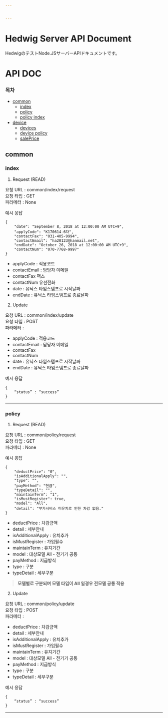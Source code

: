 ```yaml
---


---
```


<h1 id="hedwig-server-api-document">Hedwig Server API Document</h1>
<p>HedwigのテストNode.JSサーバーAPIドキュメントです。</p>
<h1 id="api-doc">API DOC</h1>
<h3 id="목차">목차</h3>
<ul>
<li><a href="https://gitlab.com/LAINO/kcode-server#common">common</a>
<ul>
<li><a href="https://gitlab.com/LAINO/kcode-server#index">index</a></li>
<li><a href="https://gitlab.com/LAINO/kcode-server#policy">policy</a></li>
<li><a href="https://gitlab.com/LAINO/kcode-server#policy-index">policy index</a></li>
</ul>
</li>
<li><a href="https://gitlab.com/LAINO/kcode-server#device">device</a>
<ul>
<li><a href="https://gitlab.com/LAINO/kcode-server#devices">devices</a></li>
<li><a href="https://gitlab.com/LAINO/kcode-server#device-policy">device policy</a></li>
<li><a href="https://gitlab.com/LAINO/kcode-server#saleprice">salePrice</a></li>
</ul>
</li>
</ul>
<h2 id="common">common</h2>
<h3 id="index">index</h3>
<ol>
<li>Request (READ)</li>
</ol>
<p>요청 URL : common/index/request<br>
요청 타입 : GET<br>
파라메터 : None</p>
<p>예시 응답</p>
<pre><code>{
    "date": "September 8, 2018 at 12:00:00 AM UTC+9",
    "applyCode": "K170614-6차",
    "contactFax": "031-405-9994",
    "contactEmail": "ha20123@hanmail.net",
    "endDate": "October 26, 2018 at 12:00:00 AM UTC+9",
    "contactNum": "070-7768-9997"
}
</code></pre>
<ul>
<li>applyCode : 적용코드</li>
<li>contactEmail : 담당자  이메일</li>
<li>contactFax 팩스</li>
<li>contactNum 유선전화</li>
<li>date : 유닉스  타임스탬프로  시작날짜</li>
<li>endDate : 유닉스  타임스탬프로  종료날짜</li>
</ul>
<ol start="2">
<li>Update</li>
</ol>
<p>요청 URL : common/index/update<br>
요청 타입 : POST<br>
파라메터 :</p>
<ul>
<li>applyCode : 적용코드</li>
<li>contactEmail : 담당자  이메일</li>
<li>contactFax</li>
<li>contactNum</li>
<li>date : 유닉스  타임스탬프로  시작날짜</li>
<li>endDate : 유닉스  타임스탬프로  종료날짜</li>
</ul>
<p>예시 응답</p>
<pre><code>{
    “status” : “success”
}
</code></pre>
<hr>
<h3 id="policy">policy</h3>
<ol>
<li>Request (READ)</li>
</ol>
<p>요청 URL : common/policy/request<br>
요청 타입 : GET<br>
파라메터 : None</p>
<p>예시 응답</p>
<pre><code>{
    "deductPrice": "0",
    "isAdditionalApply": "",
    "type": "",
    "payMethod": "현금",
    "typeDetail": "",
    "maintainTerm": "1",
    "isMustRegister": true,
    "model": "All",
    "detail": "부가서비스 미유치로 인한 차감 없음."
}
</code></pre>
<ul>
<li>deductPrice : 차감금액</li>
<li>detail : 세부안내</li>
<li>isAdditionalApply : 유치추가</li>
<li>isMustRegister : 가입필수</li>
<li>maintainTerm : 유지기간</li>
<li>model : 대상모델 All - 전기기  공통</li>
<li>payMethod : 지급방식</li>
<li>type : 구분</li>
<li>typeDetail : 세부구분</li>
</ul>
<blockquote>
<p><strong>모델별로  구분되며  모델  타입이 All 일경우  전모델  공통  적용</strong></p>
</blockquote>
<ol start="2">
<li>Update</li>
</ol>
<p>요청 URL : common/policy/update<br>
요청 타입 : POST<br>
파라메터 :</p>
<ul>
<li>deductPrice : 차감금액</li>
<li>detail : 세부안내</li>
<li>isAdditionalApply : 유치추가</li>
<li>isMustRegister : 가입필수</li>
<li>maintainTerm : 유지기간</li>
<li>model : 대상모델 All - 전기기  공통</li>
<li>payMethod : 지급방식</li>
<li>type : 구분</li>
<li>typeDetail : 세부구분</li>
</ul>
<p>예시 응답</p>
<pre><code>{
    “status” : “success”
}
</code></pre>
<hr>

